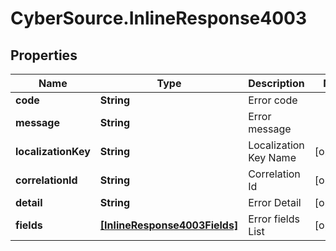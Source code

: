 # CyberSource.InlineResponse4003

## Properties
Name | Type | Description | Notes
------------ | ------------- | ------------- | -------------
**code** | **String** | Error code | 
**message** | **String** | Error message | 
**localizationKey** | **String** | Localization Key Name | [optional] 
**correlationId** | **String** | Correlation Id | [optional] 
**detail** | **String** | Error Detail | [optional] 
**fields** | [**[InlineResponse4003Fields]**](InlineResponse4003Fields.md) | Error fields List | [optional] 


